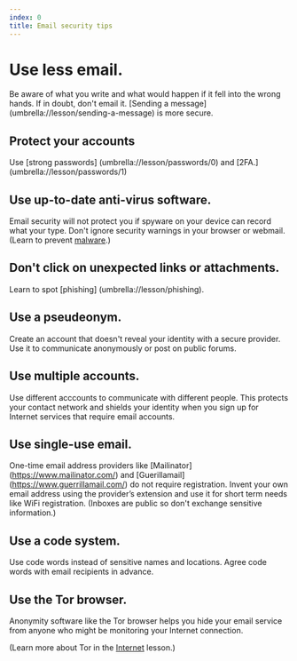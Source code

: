 ```yaml
---
index: 0
title: Email security tips
---
```

# Use less email. 

Be aware of what you write and what would happen if it fell into the wrong hands. If in doubt, don't email it. [Sending a message] (umbrella://lesson/sending-a-message) is more secure. 

## Protect your accounts

Use [strong passwords] (umbrella://lesson/passwords/0) and [2FA.] (umbrella://lesson/passwords/1)

## Use up-to-date anti-virus software. 

Email security will not protect you if spyware on your device can record what your type. Don't ignore security warnings in your browser or webmail. (Learn to prevent [malware](umbrella://lesson/malware).)

## Don't click on unexpected links or attachments. 

Learn to spot [phishing] (umbrella://lesson/phishing).

## Use a pseudeonym. 

Create an account that doesn't reveal your identity with a secure provider. Use it to communicate anonymously or post on public forums.

## Use multiple accounts.

Use different acccounts to communicate with different people. This protects your contact network and shields your identity when you sign up for Internet services that require email accounts.

## Use single-use email. 

One-time email address providers like [Mailinator] (https://www.mailinator.com/) and [Guerillamail] (https://www.guerrillamail.com/) do not require registration. Invent your own email address using the provider’s extension and use it for short term needs like WiFi registration. (Inboxes are public so don't exchange sensitive information.)

## Use a code system.

Use code words instead of sensitive names and locations. Agree code words with email recipients in advance. 

## Use the Tor browser.

Anonymity software like the Tor browser helps you hide your email service from anyone who might be monitoring your Internet connection.

(Learn more about Tor in the [Internet](umbrella://lesson/the-internet) lesson.)
